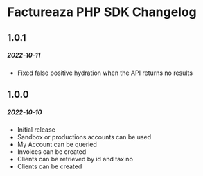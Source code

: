 # Factureaza PHP SDK Changelog

## 1.0.1
##### 2022-10-11

- Fixed false positive hydration when the API returns no results

## 1.0.0
##### 2022-10-10

- Initial release
- Sandbox or productions accounts can be used
- My Account can be queried
- Invoices can be created
- Clients can be retrieved by id and tax no
- Clients can be created
